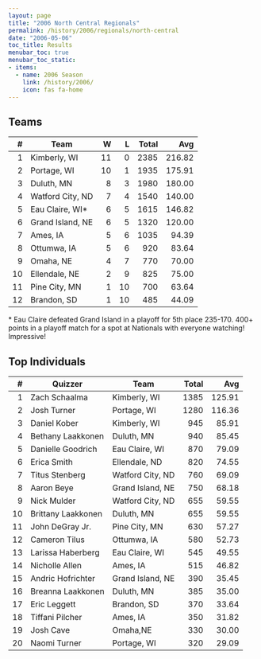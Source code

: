 ```yaml
---
layout: page
title: "2006 North Central Regionals"
permalink: /history/2006/regionals/north-central
date: "2006-05-06"
toc_title: Results
menubar_toc: true
menubar_toc_static:
- items:
  - name: 2006 Season
    link: /history/2006/
    icon: fas fa-home
---
```


## Teams

|    # | Team             |    W |    L | Total |    Avg |
| ---: | ---------------- | ---: | ---: | ----: | -----: |
|    1 | Kimberly, WI     |   11 |    0 |  2385 | 216.82 |
|    2 | Portage, WI      |   10 |    1 |  1935 | 175.91 |
|    3 | Duluth, MN       |    8 |    3 |  1980 | 180.00 |
|    4 | Watford City, ND |    7 |    4 |  1540 | 140.00 |
|    5 | Eau Claire, WI*  |    6 |    5 |  1615 | 146.82 |
|    6 | Grand Island, NE |    6 |    5 |  1320 | 120.00 |
|    7 | Ames, IA         |    5 |    6 |  1035 |  94.39 |
|    8 | Ottumwa, IA      |    5 |    6 |   920 |  83.64 |
|    9 | Omaha, NE        |    4 |    7 |   770 |  70.00 |
|   10 | Ellendale, NE    |    2 |    9 |   825 |  75.00 |
|   11 | Pine City, MN    |    1 |   10 |   700 |  63.64 |
|   12 | Brandon, SD      |    1 |   10 |   485 |  44.09 |

\* Eau Claire defeated Grand Island in a playoff for 5th place 235-170.  400+ points in a playoff match for a spot at Nationals with everyone watching! Impressive!

## Top Individuals

|    # | Quizzer            | Team             | Total |    Avg |
| ---: | ------------------ | ---------------- | ----: | -----: |
|    1 | Zach Schaalma      | Kimberly, WI     |  1385 | 125.91 |
|    2 | Josh Turner        | Portage, WI      |  1280 | 116.36 |
|    3 | Daniel Kober       | Kimberly, WI     |   945 |  85.91 |
|    4 | Bethany Laakkonen  | Duluth, MN       |   940 |  85.45 |
|    5 | Danielle Goodrich  | Eau Claire, WI   |   870 |  79.09 |
|    6 | Erica Smith        | Ellendale, ND    |   820 |  74.55 |
|    7 | Titus Stenberg     | Watford City, ND |   760 |  69.09 |
|    8 | Aaron Beye         | Grand Island, NE |   750 |  68.18 |
|    9 | Nick Mulder        | Watford City, ND |   655 |  59.55 |
|   10 | Brittany Laakkonen | Duluth, MN       |   655 |  59.55 |
|   11 | John DeGray Jr.    | Pine City, MN    |   630 |  57.27 |
|   12 | Cameron Tilus      | Ottumwa, IA      |   580 |  52.73 |
|   13 | Larissa Haberberg  | Eau Claire, WI   |   545 |  49.55 |
|   14 | Nicholle Allen     | Ames, IA         |   515 |  46.82 |
|   15 | Andric Hofrichter  | Grand Island, NE |   390 |  35.45 |
|   16 | Breanna Laakkonen  | Duluth, MN       |   385 |  35.00 |
|   17 | Eric Leggett       | Brandon, SD      |   370 |  33.64 |
|   18 | Tiffani Pilcher    | Ames, IA         |   350 |  31.82 |
|   19 | Josh Cave          | Omaha,NE         |   330 |  30.00 |
|   20 | Naomi Turner       | Portage, WI      |   320 |  29.09 |

